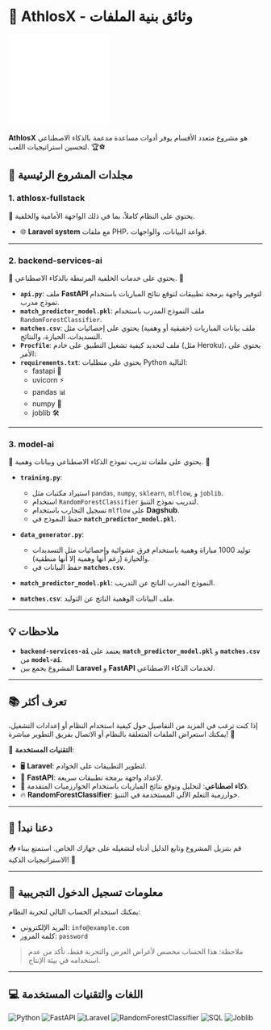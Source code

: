 # 🌟 AthlosX - وثائق بنية الملفات

![Logo](athlosx-fullstack/public/admin/assets/images/logo1.png)

**AthlosX** هو مشروع متعدد الأقسام يوفر أدوات مساعدة مدعمة بالذكاء الاصطناعي لتحسين استراتيجيات اللعب. 🏆⚽

## 📂 مجلدات المشروع الرئيسية

### 1. **athlosx-fullstack**  
📁 يحتوي على النظام كاملاً، بما في ذلك الواجهة الأمامية والخلفية.

- 🌐 **Laravel system** مع ملفات PHP، قواعد البيانات، والواجهات.

---

### 2. **backend-services-ai**  
📁 يحتوي على خدمات الخلفية المرتبطة بالذكاء الاصطناعي. 🤖

- **`api.py`**: ملف **FastAPI** لتوفير واجهة برمجة تطبيقات لتوقع نتائج المباريات باستخدام نموذج مدرب.
- **`match_predictor_model.pkl`**: ملف النموذج المدرب باستخدام `RandomForestClassifier`.
- **`matches.csv`**: ملف بيانات المباريات (حقيقية أو وهمية) يحتوي على إحصائيات مثل التسديدات، الحيازة، والنتائج.
- **`Procfile`**: ملف لتحديد كيفية تشغيل التطبيق على خادم (مثل Heroku)، يحتوي على الأمر:
- **`requirements.txt`**: يحتوي على متطلبات Python التالية:
    - fastapi 🚀
    - uvicorn ⚡
    - pandas 📊
    - numpy 🔢
    - joblib 🛠

---

### 3. **model-ai**  
📁 يحتوي على ملفات تدريب نموذج الذكاء الاصطناعي وبيانات وهمية. 🧠

- **`training.py`**: 
    - استيراد مكتبات مثل `pandas`, `numpy`, `sklearn`, `mlflow`, و `joblib`.
    - استخدام `RandomForestClassifier` لتدريب نموذج التنبؤ.
    - تسجيل التجارب باستخدام `mlflow` على **Dagshub**.
    - حفظ النموذج في **`match_predictor_model.pkl`**.

- **`data_generator.py`**:  
    - توليد 1000 مباراة وهمية باستخدام فرق عشوائية وإحصائيات مثل التسديدات والحيازة (رغم أنها وهمية إلا أنها منطقية).
    - حفظ البيانات في **`matches.csv`**.

- **`match_predictor_model.pkl`**: النموذج المدرب الناتج عن التدريب.

- **`matches.csv`**: ملف البيانات الوهمية الناتج عن التوليد.

---

## 💡 ملاحظات

- **`backend-services-ai`** يعتمد على **`match_predictor_model.pkl`** و **`matches.csv`** من **`model-ai`**.
- المشروع يجمع بين **Laravel** و **FastAPI** لخدمات الذكاء الاصطناعي.

---

## 📚 تعرف أكثر

إذا كنت ترغب في المزيد من التفاصيل حول كيفية استخدام النظام أو إعدادات التشغيل، يمكنك استعراض الملفات المتعلقة بالنظام أو الاتصال بفريق التطوير مباشرة! 💬

📌 **التقنيات المستخدمة**:
- 🖥 **Laravel**: لتطوير التطبيقات على الخوادم.
- 🤖 **FastAPI**: لإعداد واجهة برمجة تطبيقات سريعة.
- 🧠 **ذكاء اصطناعي**: لتحليل وتوقع نتائج المباريات باستخدام الخوارزميات المتقدمة.
- 🔥 **RandomForestClassifier**: خوارزمية التعلم الآلي المستخدمة في التنبؤ.

---

## 🚀 دعنا نبدأ

📥 قم بتنزيل المشروع وتابع الدليل أدناه لتشغيله على جهازك الخاص. استمتع ببناء الاستراتيجيات الذكية! 🌟

---

## 🔐 معلومات تسجيل الدخول التجريبية

يمكنك استخدام الحساب التالي لتجربة النظام:

- البريد الإلكتروني: `info@example.com`  
- كلمة المرور: `password`

> ملاحظة: هذا الحساب مخصص لأغراض العرض والتجربة فقط، تأكد من عدم استخدامه في بيئة الإنتاج.

---
## 💻 اللغات والتقنيات المستخدمة

![Python](https://img.shields.io/badge/Python-3776AB?style=for-the-badge&logo=python&logoColor=white)
![FastAPI](https://img.shields.io/badge/FastAPI-009688?style=for-the-badge&logo=fastapi&logoColor=white)
![Laravel](https://img.shields.io/badge/Laravel-EF4135?style=for-the-badge&logo=laravel&logoColor=white)
![RandomForestClassifier](https://img.shields.io/badge/RandomForest-228B22?style=for-the-badge&logo=python&logoColor=white)
![SQL](https://img.shields.io/badge/SQL-003B57?style=for-the-badge&logo=sql&logoColor=white)
![Joblib](https://img.shields.io/badge/Joblib-1E6DB2?style=for-the-badge&logo=python&logoColor=white)
